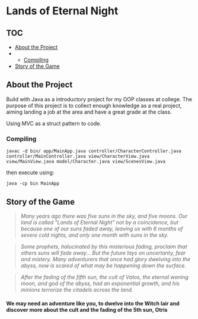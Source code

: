 # Lands of Eternal Night

## TOC

- [About the Project](#about-the-project)
- - [Compiling](#compiling)
- [Story of the Game](#story-of-the-game)

## About the Project

Build with Java as a introductory project for my OOP classes at college. The purpose of this project is to collect enough knowledge as a real project, aiming landing a job at the area and have a great grade at the class.

Using MVC as a struct pattern to code.

### Compiling

```
javac -d bin/ app/MainApp.java controller/CharacterController.java controller/MainController.java view/CharacterView.java view/MainView.java model/Character.java view/ScenesView.java
```

then execute using:

```
java -cp bin MainApp
```

## Story of the Game

> _Many years ago there was five suns in the sky, and five moons. Our land is called "Lands of Eternal Night" not by a coincidence, but because one of our suns faded away, leaving us with 6 months of severe cold nights, and only one month with suns in the sky._

> _Some prophets, halucinated by this misterious fading, proclaim that others suns will fade away... But the future lays on uncertanty, fear and mistery. Many adventurers that once had glory dwelving into the abyss, now is scared of what may be happening down the surface._

> _After the fading of the fifth sun, the cult of Vatos, the eternal waning moon, and god of the abyss, had an exponential growth, and his minions terrorize the citadels across the land._

#### We may need an adventure like you, to dwelve into the Witch lair and discover more about the cult and the fading of the 5th sun, Otris

